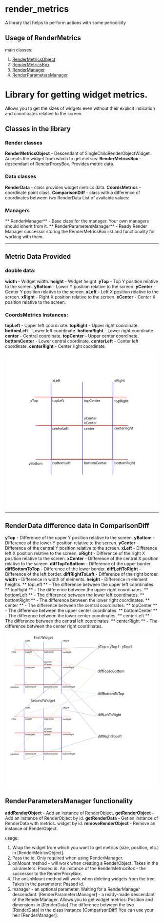 # render_metrics

A library that helps to perform actions with some periodicity

## Usage of RenderMetrics

main classes:

1. [RenderMetricsObject](/lib/src/render/render_metrics.dart)
2. [RenderMetricsBox](/lib/src/render/render_metrics.dart)
3. [RenderManager](/lib/src/manager/render_manager.dart)
4. [RenderParametersManager](/lib/src/manager/render_parameters_manager.dart)

# Library for getting widget metrics.

Allows you to get the sizes of widgets even without their explicit indication and coordinates relative to the screen.

## Classes in the library

### Render classes
**RenderMetricsObject** - Descendant of SingleChildRenderObjectWidget. Accepts the widget from which to get metrics.
**RenderMetricsBox** - descendant of RenderProxyBox. Provides metric data.

### Data classes
**RenderData** - class provides widget metrics data.
**CoordsMetrics** - coordinate point class.
**ComparisonDiff** - class with a difference of coordinates between two RenderData
List of available values:

### Managers
** RenderManager** - Base class for the manager. Your own managers should inherit from it.
** RenderParametersManager** - Ready Render Manager successor storing the RenderMetricsBox list and functionality for working with them.
____

## Metric Data Provided

### double data:
**width** - Widget width.
**height** - Widget height.
**yTop** - Top Y position relative to the screen.
**yBottom** - Lower Y position relative to the screen.
**yCenter** - Center Y position relative to the screen.
**xLeft** - Left X position relative to the screen.
**xRight** - Right X position relative to the screen.
**xCenter** - Center X position relative to the screen.

### CoordsMetrics Instances:
**topLeft** - Upper left coordinate.
**topRight** - Upper right coordinate.
**bottomLeft** - Lower left coordinate.
**bottomRight** - Lower right coordinate.
**center** - Central coordinate.
**topCenter** - Upper center coordinate.
**bottomCenter** - Lower central coordinate.
**centerLeft** - Center left coordinate.
**centerRight** - Center right coordinate.

![](metrics_image.jpg)
____

## RenderData difference data in ComparisonDiff
**yTop** - Difference of the upper Y position relative to the screen.
**yBottom** - Difference of the lower Y position relative to the screen.
**yCenter** - Difference of the central Y position relative to the screen.
**xLeft** - Difference left X position relative to the screen.
**xRight** - Difference of the right X position relative to the screen.
**xCenter** - Difference of the central X position relative to the screen.
**diffTopToBottom** - Difference of the upper border.
**diffBottomToTop** - Difference of the lower border.
**diffLeftToRight** - Difference of the left border.
**diffRightToLeft** - Difference of the right border.
**width** - Difference in width of elements.
**height** - Difference in element heights.
** topLeft ** - The difference between the upper left coordinates.
** topRight ** - The difference between the upper right coordinates.
** bottomLeft ** - The difference between the lower left coordinates.
** bottomRight ** - The difference between the lower right coordinates.
** center ** - The difference between the central coordinates.
** topCenter ** - The difference between the upper center coordinates.
** bottomCenter ** - The difference between the lower center coordinates.
** centerLeft ** - The difference between the central left coordinates.
** centerRight ** - The difference between the center right coordinates.

![](diff_image.jpg)

## RenderParametersManager functionality
**addRenderObject** - Add an instance of RenderObject.
**getRenderObject** - Add an instance of RenderObject by id.
**getRenderData** - Get an instance of RenderData with metrics. widget by id.
**removeRenderObject** - Remove an instance of RenderObject.


usage:

1. Wrap the widget from which you want to get metrics (size, position, etc.) in [RenderMetricsObject].
2. Pass the id. Only required when using RenderManager.
3. onMount method - will work when creating a RenderObject.
Takes in the parameters:
Passed id.
An instance of the RenderMetricsBox - the successor to the RenderProxyBox.
4. The onUnMount method will work when deleting widgets from the tree.
Takes in the parameters:
Passed id.
5. manager - an optional parameter. Waiting for a RenderManager descendant.
[RenderParametersManager] - a ready-made descendant of the RenderManager.
Allows you to get widget metrics:
Position and dimensions in [RenderData]
The difference between the two [RenderData] in the class instance [ComparisonDiff]
You can use your heir [RenderManager].